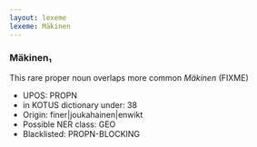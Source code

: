 ```yaml
---
layout: lexeme
lexeme: Mäkinen
---
```


###  Mäkinen₁

This rare proper noun overlaps more common *Mäkinen* (FIXME)
* UPOS:  PROPN
* in KOTUS dictionary under:  38
* Origin:  finer|joukahainen|enwikt
* Possible NER class:  GEO
* Blacklisted:  PROPN-BLOCKING

